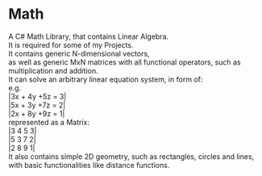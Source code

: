 # Math
A C# Math Library, that contains Linear Algebra.  
It is required for some of my Projects.  
It contains generic N-dimensional vectors,  
as well as generic MxN matrices with all functional operators, such as multiplication and addition.  
It can solve an arbitrary linear equation system, in form of:  
e.g.  
|3x + 4y +5z = 3|  
|5x + 3y +7z = 2|  
|2x + 8y +9z = 1|  
represented as a Matrix:  
|3 4 5 3|  
|5 3 7 2|  
|2 8 9 1|  
It also contains simple 2D geometry, such as rectangles, circles and lines, with basic functionalities like distance functions.  
